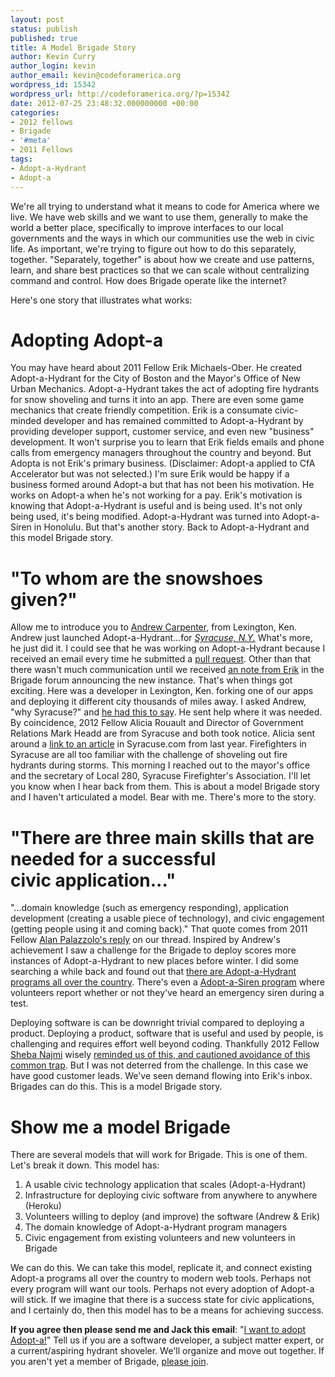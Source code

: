 ```yaml
---
layout: post
status: publish
published: true
title: A Model Brigade Story
author: Kevin Curry
author_login: kevin
author_email: kevin@codeforamerica.org
wordpress_id: 15342
wordpress_url: http://codeforamerica.org/?p=15342
date: 2012-07-25 23:48:32.000000000 +00:00
categories:
- 2012 fellows
- Brigade
- '#meta'
- 2011 Fellows
tags:
- Adopt-a-Hydrant
- Adopt-a
---
```

We're all trying to understand what it means to code for America where we live. We have web skills and we want to use them, generally to make the world a better place, specifically to improve interfaces to our local governments and the ways in which our communities use the web in civic life. As important, we're trying to figure out how to do this separately, together. "Separately, together" is about how we create and use patterns, learn, and share best practices so that we can scale without centralizing command and control. How does Brigade operate like the internet?

Here's one story that illustrates what works:
<h1>Adopting Adopt-a</h1>
You may have heard about 2011 Fellow Erik Michaels-Ober. He created Adopt-a-Hydrant for the City of Boston and the Mayor's Office of New Urban Mechanics. Adopt-a-Hydrant takes the act of adopting fire hydrants for snow shoveling and turns it into an app. There are even some game mechanics that create friendly competition. Erik is a consumate civic-minded developer and has remained committed to Adopt-a-Hydrant by providing developer support, customer service, and even new "business" development. It won't surprise you to learn that Erik fields emails and phone calls from emergency managers throughout the country and beyond. But Adopta is not Erik's primary business. (Disclaimer: Adopt-a applied to CfA Accelerator but was not selected.) I'm sure Erik would be happy if a business formed around Adopt-a but that has not been his motivation. He works on Adopt-a when he's not working for a pay. Erik's motivation is knowing that Adopt-a-Hydrant is useful and is being used. It's not only being used, it's being modified. Adopt-a-Hydrant was turned into Adopt-a-Siren in Honolulu. But that's another story. Back to Adopt-a-Hydrant and this model Brigade story.
<h1>"To whom are the snowshoes given?"</h1>
Allow me to introduce you to <a title="Andrew's Brigade profile" href="http://brigade.codeforamerica.org/users/68">Andrew Carpenter</a>, from Lexington, Ken. Andrew just launched Adopt-a-Hydrant...for <a title="Adopt-a-hydrant Syracuse" href="http://adopt-a-hydrant-syracuse.herokuapp.com/"><em>Syracuse, N.Y.</em></a> What's more, he just did it. I could see that he was working on Adopt-a-Hydrant because I received an email every time he submitted a <a title="GitHub pulls from Adopt-a" href="https://github.com/codeforamerica/adopt-a-hydrant/pulls">pull request</a>. Other than that there wasn't much communication until we received <a title="Google Group post" href="https://groups.google.com/a/codeforamerica.org/d/msg/brigade/OMWxIqusdec/2-OGXgFxVy0J">an note from Erik</a> in the Brigade forum announcing the new instance. That's when things got exciting. Here was a developer in Lexington, Ken. forking one of our apps and deploying it different city thousands of miles away. I asked Andrew, "why Syracuse?" and <a title="Google Groups post from Drew" href="https://groups.google.com/a/codeforamerica.org/d/msg/brigade/OMWxIqusdec/cROyJcpY8qkJ">he had this to say</a>. He sent help where it was needed. By coincidence, 2012 Fellow Alicia Rouault and Director of Government Relations Mark Headd are from Syracuse and both took notice. Alicia sent around a <a title="syracuse.com article" href="http://www.syracuse.com/news/index.ssf/2011/02/syracuse_area_firefighters_ask.html">link to an article</a> in Syracuse.com from last year. Firefighters in Syracuse are all too familiar with the challenge of shoveling out fire hydrants during storms. This morning I reached out to the mayor's office and the secretary of Local 280, Syracuse Firefighter's Association. I'll let you know when I hear back from them. This is about a model Brigade story and I haven't articulated a model. Bear with me. There's more to the story.
<h1>"There are three main skills that are needed for a successful civic application..."</h1>
"...domain knowledge (such as emergency responding), application development (creating a usable piece of technology), and civic engagement (getting people using it and coming back)." That quote comes from 2011 Fellow <a title="Brigade forum post by Alan" href="https://groups.google.com/a/codeforamerica.org/d/msg/brigade/OMWxIqusdec/8BQJJYFdQHAJ">Alan Palazzolo's reply</a> on our thread. Inspired by Andrew's achievement I saw a challenge for the Brigade to deploy scores more instances of Adopt-a-Hydrant to new places before winter. I did some searching a while back and found out that <a title="my Brigade forum post with links to programs" href="https://groups.google.com/a/codeforamerica.org/d/msg/brigade/OMWxIqusdec/XRlQtVwFgQkJ">there are Adopt-a-Hydrant programs all over the country</a>. There's even a <a title="Woodbury, MN adopt-a-siren program page" href="http://www.ci.woodbury.mn.us/emergency-preparedness/adopt-a-siren">Adopt-a-Siren program</a> where volunteers report whether or not they've heard an emergency siren during a test.

Deploying software is can be downright trivial compared to deploying a product. Deploying a product, software that is useful and used by people, is challenging and requires effort well beyond coding. Thankfully 2012 Fellow <a href="http://codeforamerica.org/author/sheba/">Sheba Najmi</a> wisely <a title="Brigade post from Sheba" href="https://groups.google.com/a/codeforamerica.org/d/msg/brigade/OMWxIqusdec/-E_8SB04uGkJ">reminded us of this, and cautioned avoidance of this common trap</a>. But I was not deterred from the challenge. In this case we have good customer leads. We've seen demand flowing into Erik's inbox. Brigades can do this. This is a model Brigade story.
<h1>Show me a model Brigade</h1>
There are several models that will work for Brigade. This is one of them. Let's break it down. This model has:
<ol>
	<li>A usable civic technology application that scales (Adopt-a-Hydrant)</li>
	<li>Infrastructure for deploying civic software from anywhere to anywhere (Heroku)</li>
	<li>Volunteers willing to deploy (and improve) the software (Andrew &amp; Erik)</li>
	<li>The domain knowledge of Adopt-a-Hydrant program managers</li>
	<li>Civic engagement from existing volunteers and new volunteers in Brigade</li>
</ol>
We can do this. We can take this model, replicate it, and connect existing Adopt-a programs all over the country to modern web tools. Perhaps not every program will want our tools. Perhaps not every adoption of Adopt-a will stick. If we imagine that there is a success state for civic applications, and I certainly do, then this model has to be a means for achieving success.

<strong>If you agree then please send me and Jack this email</strong>: "<a title="mail to brigade-info, subject: I want to adopt Adopt-a!" href="mailto:brigade-info@codeformamerica.org?subject=I want to adopt Adopt-a!">I want to adopt Adopt-a!</a>" Tell us if you are a software developer, a subject matter expert, or a current/aspiring hydrant shoveler. We'll organize and move out together. If you aren't yet a member of Brigade, <a title="Brigade home" href="http://brigade.codeforamerica.org">please join</a>.

